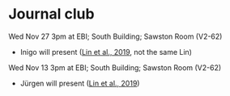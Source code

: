 # Journal club
Wed Nov 27 3pm at EBI; South Building; Sawston Room (V2-62)
- Inigo will present ([Lin et al., 2019](https://www.ncbi.nlm.nih.gov/pmc/articles/PMC6629722), not the same Lin)

Wed Nov 13 3pm at EBI; South Building; Sawston Room (V2-62)
- Jürgen will present ([Lin et al., 2019](http://doi.org/10.1126/scitranslmed.aaw8412))
